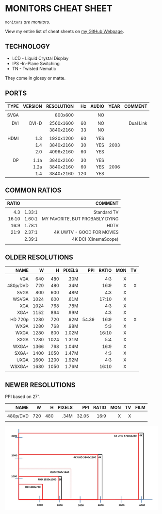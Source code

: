 # MONITORS CHEAT SHEET

`monitors` _are monitors._

View my entire list of cheat sheets on
[my GitHub Webpage](https://jeffdecola.github.io/my-cheat-sheets/).

## TECHNOLOGY

* LCD - Liquid Crystal Display
* IPS -In-Plane Switching
* TN - Twisted Nematic

They come in glossy or matte.

## PORTS

| TYPE | VERSION | RESOLUTION | Hz | AUDIO | YEAR |         COMMENT |
|-----:|--------:|-----------:|---:|------:|-----:|----------------:|
|      |         |            |    |       |      |                 |
| SVGA |         |    800x600 |    |    NO |      |                 |
|      |         |            |    |       |      |                 |
|  DVI |   DVI-D |  2560x1600 | 60 |    NO |      |       Dual Link |
|      |         |  3840x2160 | 33 |    NO |      |                 |
|      |         |            |    |       |      |                 |
| HDMI |     1.3 |  1920x1200 | 60 |   YES |      |                 |
|      |     1.4 |  3840x2160 | 30 |   YES | 2003 |                 |
|      |     2.0 |  4096x2160 | 60 |   YES |      |                 |
|      |         |            |    |       |      |                 |
|   DP |    1.1a |  3840x2160 | 30 |   YES |      |                 |
|      |    1.2a |  3840x2160 | 60 |   YES | 2006 |                 |
|      |     1.4 |  3840x2160 |120 |   YES |      |                 |

## COMMON RATIOS

| RATIO |           |                                     COMMENT |
|------:|----------:|--------------------------------------------:|
|       |           |                                             |
|   4.3 |    1.33:1 |                                 Standard TV |
| 16:10 |    1.60:1 |             MY FAVORITE, BUT PROBABLY DYING |
|  16:9 |    1.78:1 |                                        HDTV |
|  21:9 |    2.37:1 |                   4K UWTV - GOOD FOR MOVIES |
|       |    2.39:1 |                        4K DCI (CinemaScope) |
|       |           |                                             |


## OLDER RESOLUTIONS

| NAME         |   W   |     H |  PIXELS |    PPI |  RATIO | MON |  TV |
|-------------:|------:|------:|--------:|-------:|-------:|----:|----:|
|              |       |       |         |        |        |     |     |
| VGA          |   640 |   480 |    .30M |        |   4:3  |   X |     |
| 480p/DVD     |   720 |   480 |    .34M |        |  16:9  |   X |   X |         
| SVGA         |   800 |   600 |    .48M |        |   4:3  |   X |     |
| WSVGA        |  1024 |   600 |    .61M |        |  17:10 |   X |     |
| XGA          |  1024 |   768 |    .78M |        |   4:3  |   X |     |
| XGA+         |  1152 |   864 |    .99M |        |   4:3  |   X |     |
| HD 720p      |  1280 |   720 |    .92M |  54.39 |  16:9  |   X |   X |
| WXGA         |  1280 |   768 |    .98M |        |   5:3  |   X |     |
| WXGA         |  1280 |   800 |   1.02M |        |  16:10 |   X |     |
| SXGA         |  1280 |  1024 |   1.31M |        |   5:4  |   X |     |
| WXGA+        |  1366 |   768 |   1.04M |        |  16:9  |   X |     |
| SXGA+        |  1400 |  1050 |   1.47M |        |   4:3  |   X |     |
| UXGA         |  1600 |  1200 |   1.92M |        |   4:3  |   X |     |
| WSXGA+       |  1680 |  1050 |   1.76M |        |  16:10 |   X |     |
|              |       |       |         |        |        |     |     |

## NEWER RESOLUTIONS

PPI based on 27".

| NAME         |   W   |     H |  PIXELS |    PPI |  RATIO | MON |  TV |FILM |
|-------------:|------:|------:|--------:|-------:|-------:|----:|----:|----:|
|              |       |       |         |        |        |     |     |     |
| 480p/DVD     |   720 |   480 |    .34M |  32.05 |  16:9  |   X |   X |     |     
|              |       |       |         |        |        |     |     |     |


![IMAGE - monitor-resolutions - IMAGE](../../../../docs/pics/monitor-resolutions.jpg)

